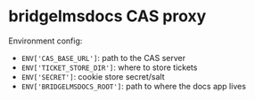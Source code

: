 # bridgelmsdocs CAS proxy

Environment config:

- `ENV['CAS_BASE_URL']`: path to the CAS server
- `ENV['TICKET_STORE_DIR']`: where to store tickets
- `ENV['SECRET']`: cookie store secret/salt
- `ENV['BRIDGELMSDOCS_ROOT']`: path to where the docs app lives

